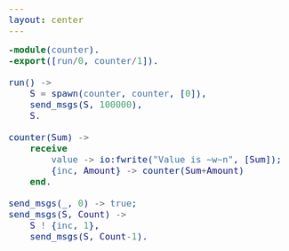 ```yaml
---
layout: center
---
```


<div>

```erlang {all|9-13|10-12|16-18|17|4-7|all}
-module(counter).
-export([run/0, counter/1]).

run() ->
    S = spawn(counter, counter, [0]),
    send_msgs(S, 100000),
    S.

counter(Sum) ->
    receive
        value -> io:fwrite("Value is ~w~n", [Sum]);
        {inc, Amount} -> counter(Sum+Amount)
    end.

send_msgs(_, 0) -> true;
send_msgs(S, Count) ->
    S ! {inc, 1},
    send_msgs(S, Count-1).
```

</div>

<style>
code {
    font-size: 16px ;
}
</style>
